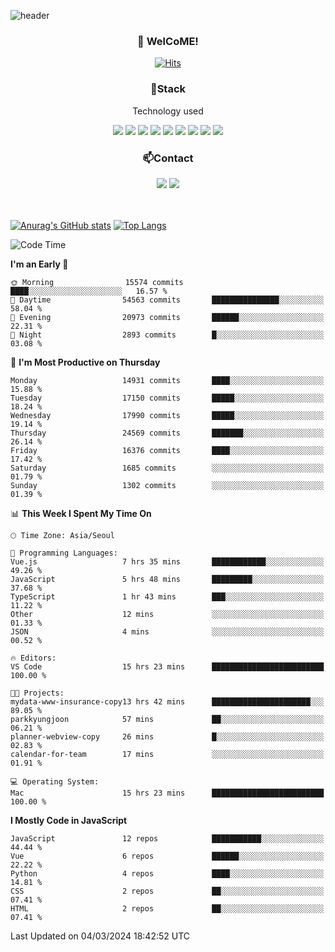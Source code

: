![header](https://capsule-render.vercel.app/api?type=waving&color=gradient&height=200&text=Kyungjoon&fontAlign=70&fontAlignY=40&animation=twinkling)

<h3 align="center">👋 WelCoME!</h3>

<div align=center>
  
[![Hits](https://hits.seeyoufarm.com/api/count/incr/badge.svg?url=https%3A%2F%2Fgithub.com%2Fuvula6921&count_bg=%2322BAC9&title_bg=%23827F7F&icon=iconify.svg&icon_color=%2325A27F&title=visits&edge_flat=false)](https://hits.seeyoufarm.com)
  
</div>
<h3 align="center">📌Stack</h3>
<p align="center">Technology used</p>
<div align="center"><img src="https://img.shields.io/badge/HTML5-E34F26?style=flat-square&logo=HTML5&logoColor=white"></img> <img src="https://img.shields.io/badge/CSS3-0A84FF?style=flat-square&logo=CSS3&logoColor=white"></img> <img src="https://img.shields.io/badge/JavaScript-FFCD11?style=flat-square&logo=JavaScript&logoColor=white"></img> <img src="https://img.shields.io/badge/React-00BCF6?style=flat-square&logo=React&logoColor=white"></img> <img src="https://img.shields.io/badge/jQuery-3655FF?style=flat-square&logo=jQuery&logoColor=white"></img> <img src="https://img.shields.io/badge/Ruby-E0115F?style=flat-square&logo=Ruby&logoColor=white"></img> <img src="https://img.shields.io/badge/Python-4B8BBE?style=flat-square&logo=Python&logoColor=white"></img> <img src="https://img.shields.io/badge/Vue-4FC08D?style=flat-square&logo=Vue.js&logoColor=white"></img> <img src="https://img.shields.io/badge/Nuxt-00DC82?style=flat-square&logo=Nuxt.js&logoColor=white"></img></div>

<h3 align="center">📫Contact</h3>
<div align="center"><a href="https://velog.io/@uvula6921/"><img src="https://img.shields.io/badge/Blog-20c997?style=flat-square&logo=V&logoColor=white"/></a> <a href="pkj6921@gmail.com"><img src="https://img.shields.io/badge/Gmail-EA4335?style=flat-square&logo=Gmail&logoColor=white"/></a></div>
<br>
<br>

[![Anurag's GitHub stats](https://github-readme-stats.vercel.app/api?username=uvula6921&hide=stars,issues&show_icons=true&count_private=true&theme=tokyonight)](https://github.com/anuraghazra/github-readme-stats)
[![Top Langs](https://github-readme-stats.vercel.app/api/top-langs/?username=uvula6921&hide=css,jupyter%20notebook,html&exclude_repo=uvula6921,uvula6921.github.io&layout=compact&langs_count=8)](https://github.com/anuraghazra/github-readme-stats)

<!--START_SECTION:waka-->
![Code Time](http://img.shields.io/badge/Code%20Time-2%2C116%20hrs%2023%20mins-blue)

**I'm an Early 🐤** 

```text
🌞 Morning                15574 commits       ████░░░░░░░░░░░░░░░░░░░░░   16.57 % 
🌆 Daytime                54563 commits       ███████████████░░░░░░░░░░   58.04 % 
🌃 Evening                20973 commits       ██████░░░░░░░░░░░░░░░░░░░   22.31 % 
🌙 Night                  2893 commits        █░░░░░░░░░░░░░░░░░░░░░░░░   03.08 % 
```
📅 **I'm Most Productive on Thursday** 

```text
Monday                   14931 commits       ████░░░░░░░░░░░░░░░░░░░░░   15.88 % 
Tuesday                  17150 commits       █████░░░░░░░░░░░░░░░░░░░░   18.24 % 
Wednesday                17990 commits       █████░░░░░░░░░░░░░░░░░░░░   19.14 % 
Thursday                 24569 commits       ███████░░░░░░░░░░░░░░░░░░   26.14 % 
Friday                   16376 commits       ████░░░░░░░░░░░░░░░░░░░░░   17.42 % 
Saturday                 1685 commits        ░░░░░░░░░░░░░░░░░░░░░░░░░   01.79 % 
Sunday                   1302 commits        ░░░░░░░░░░░░░░░░░░░░░░░░░   01.39 % 
```


📊 **This Week I Spent My Time On** 

```text
🕑︎ Time Zone: Asia/Seoul

💬 Programming Languages: 
Vue.js                   7 hrs 35 mins       ████████████░░░░░░░░░░░░░   49.26 % 
JavaScript               5 hrs 48 mins       █████████░░░░░░░░░░░░░░░░   37.68 % 
TypeScript               1 hr 43 mins        ███░░░░░░░░░░░░░░░░░░░░░░   11.22 % 
Other                    12 mins             ░░░░░░░░░░░░░░░░░░░░░░░░░   01.33 % 
JSON                     4 mins              ░░░░░░░░░░░░░░░░░░░░░░░░░   00.52 % 

🔥 Editors: 
VS Code                  15 hrs 23 mins      █████████████████████████   100.00 % 

🐱‍💻 Projects: 
mydata-www-insurance-copy13 hrs 42 mins      ██████████████████████░░░   89.05 % 
parkkyungjoon            57 mins             ██░░░░░░░░░░░░░░░░░░░░░░░   06.21 % 
planner-webview-copy     26 mins             █░░░░░░░░░░░░░░░░░░░░░░░░   02.83 % 
calendar-for-team        17 mins             ░░░░░░░░░░░░░░░░░░░░░░░░░   01.91 % 

💻 Operating System: 
Mac                      15 hrs 23 mins      █████████████████████████   100.00 % 
```

**I Mostly Code in JavaScript** 

```text
JavaScript               12 repos            ███████████░░░░░░░░░░░░░░   44.44 % 
Vue                      6 repos             ██████░░░░░░░░░░░░░░░░░░░   22.22 % 
Python                   4 repos             ████░░░░░░░░░░░░░░░░░░░░░   14.81 % 
CSS                      2 repos             ██░░░░░░░░░░░░░░░░░░░░░░░   07.41 % 
HTML                     2 repos             ██░░░░░░░░░░░░░░░░░░░░░░░   07.41 % 
```




 Last Updated on 04/03/2024 18:42:52 UTC
<!--END_SECTION:waka-->
